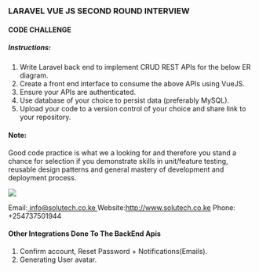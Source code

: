 ﻿### LARAVEL VUE JS SECOND ROUND INTERVIEW

#### CODE CHALLENGE

##### Instructions:

1. Write Laravel back end to implement CRUD REST APIs for the below ER diagram.
1. Create a front end interface to consume the above APIs using VueJS.
1. Ensure your APIs are authenticated.
1. Use database of your choice to persist data (preferably MySQL).
1. Upload your code to a version control of your choice and share link to your repository.

#### Note:

Good code practice is what we a looking for and therefore you stand a chance for selection if you demonstrate skills in
unit/feature testing, reusable design patterns and general mastery of development and deployment process.

![](database_ERD.png)

Email:[ info@solutech.co.ke ](mailto:info@solutech.co.ke)
Website:http://www.solutech.co.ke
Phone: +254737501944

#### Other Integrations Done To The BackEnd Apis

1. Confirm account, Reset Password + Notifications(Emails).
1. Generating User avatar.
